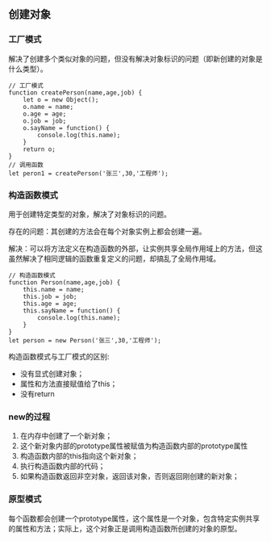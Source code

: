 ## 创建对象

### 工厂模式

解决了创建多个类似对象的问题，但没有解决对象标识的问题（即新创建的对象是什么类型）。

``` 
// 工厂模式
function createPerson(name,age,job) {
    let o = new Object();
    o.name = name;
    o.age = age;
    o.job = job;
    o.sayName = function() {
        console.log(this.name);
    }
    return o;
}
// 调用函数
let peron1 = createPerson('张三',30,'工程师');
```

### 构造函数模式

用于创建特定类型的对象，解决了对象标识的问题。

存在的问题：其创建的方法会在每个对象实例上都会创建一遍。

解决：可以将方法定义在构造函数的外部，让实例共享全局作用域上的方法，但这虽然解决了相同逻辑的函数重复定义的问题，却搞乱了全局作用域。

``` 
// 构造函数模式
function Person(name,age,job) {
    this.name = name;
    this.job = job;
    this.age = age;
    this.sayName = function() {
        console.log(this.name);
    }
}
let person = new Person('张三',30,'工程师');
```

构造函数模式与工厂模式的区别:

- 没有显式创建对象；
- 属性和方法直接赋值给了this；
- 没有return

### new的过程

1. 在内存中创建了一个新对象；
2. 这个新对象内部的prototype属性被赋值为构造函数内部的prototype属性
3. 构造函数内部的this指向这个新对象；
4. 执行构造函数内部的代码；
5. 如果构造函数返回非空对象，返回该对象，否则返回刚创建的新对象；

### 原型模式

每个函数都会创建一个prototype属性，这个属性是一个对象，包含特定实例共享的属性和方法；实际上，这个对象正是调用构造函数所创建的对象的原型。